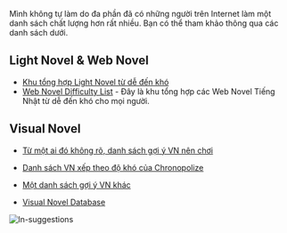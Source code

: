 Mình không tự làm do đa phần đã có những người trên Internet làm một danh sách chất lượng hơn rất nhiều. Bạn có thể tham khảo thông qua các danh sách dưới.

## Light Novel & Web Novel
- [Khu tổng hợp Light Novel từ dễ đến khó](https://ixrec.neocities.org/immersion/novels)
- [Web Novel Difficulty List](https://jpdb.io/web-novel-difficulty-list) - Đây là khu tổng hợp các Web Novel Tiếng Nhật từ dễ đến khó cho mọi người.

## Visual Novel
- [Từ một ai đó không rõ, danh sách gợi ý VN nên chơi](https://anacreondjt.gitlab.io/vn-chart/)

- [Danh sách VN xếp theo độ khó của Chronopolize](https://docs.google.com/spreadsheets/d/18vCgQHhBNBeRJdcTcyUi2Atq-nAapQW--33qrwl5Yfw/edit#gid=0)

- [Một danh sách gợi ý VN khác](https://docs.google.com/document/u/1/d/1KnyyDt7jimEz-dgeMSKymRaT2r3QKBPm9AzqZ6oUWAs/pub#id.cwlxotz70k6z)

- [Visual Novel Database](https://vndb.org/)

![ln-suggestions](https://donkuri.github.io/learn-japanese/img/VN_recs.png)
